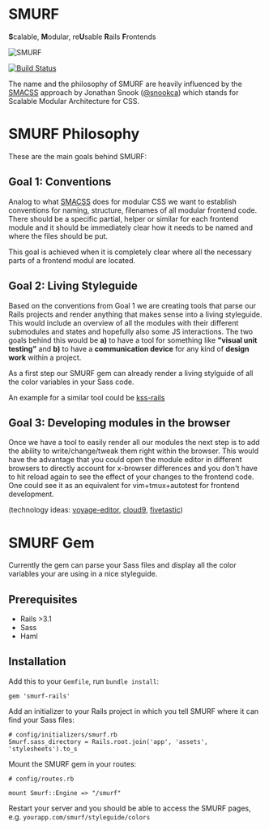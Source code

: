 SMURF
=====

**S**calable, **M**odular, re**U**sable **R**ails **F**rontends

![SMURF](https://github.com/railslove/smurf/raw/master/app/assets/images/smurf/smurf.png)

[![Build Status](https://secure.travis-ci.org/railslove/smurf.png?branch=master)](http://travis-ci.org/railslove/smurf)

The name and the philosophy of SMURF are heavily influenced by the [SMACSS](http://smacss.com) approach by Jonathan Snook ([@snookca](https://twitter.com/snookca)) which stands for Scalable Modular Architecture for CSS.


# SMURF Philosophy

These are the main goals behind SMURF:

## Goal 1:  Conventions

Analog to what [SMACSS](http://smacss.com) does for modular CSS we want to establish conventions for naming, structure, filenames of all modular frontend code.  There should be a specific partial, helper or similar for each frontend module and it should be immediately clear how it needs to be named and where the files should be put.

This goal is achieved when it is completely clear where all the necessary parts of a frontend modul are located.


## Goal 2:  Living Styleguide

Based on the conventions from Goal 1 we are creating tools that parse our Rails projects and render anything that makes sense into a living styleguide.  This would include an overview of all the modules with their different submodules and states and hopefully also some JS interactions.  The two goals behind this would be **a)** to have a tool for something like **"visual unit testing"** and **b)** to have a **communication device** for any kind of **design work** within a project.

As a first step our SMURF gem can already render a living stylguide of all the color variables in your Sass code.

An example for a similar tool could be [kss-rails](https://github.com/dewski/kss-rails)

## Goal 3: Developing modules in the browser

Once we have a tool to easily render all our modules the next step is to add the ability to write/change/tweak them right within the browser.  This would have the advantage that you could open the module editor in different browsers to directly account for x-browser differences and you don't have to hit reload again to see the effect of your changes to the frontend code.  One could see it as an equivalent for vim+tmux+autotest for frontend development.

(technology ideas: [voyage-editor](http://voyage-editor.herokuapp.com/), [cloud9](http://c9.io), [fivetastic](https://github.com/makevoid/fivetastic))


# SMURF Gem

Currently the gem can parse your Sass files and display all the color variables your are using in a nice styleguide.

## Prerequisites

* Rails >3.1
* Sass
* Haml

## Installation

Add this to your `Gemfile`, run `bundle install`:

    gem 'smurf-rails'
    
Add an initializer to your Rails project in which you tell SMURF where it can find your Sass files:

    # config/initializers/smurf.rb
    Smurf.sass_directory = Rails.root.join('app', 'assets', 'stylesheets').to_s
    
Mount the SMURF gem in your routes:

    # config/routes.rb
    
    mount Smurf::Engine => "/smurf"
    
Restart your server and you should be able to access the SMURF pages, e.g. `yourapp.com/smurf/styleguide/colors`

